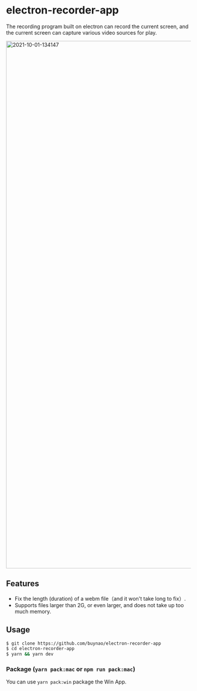 # electron-recorder-app

The recording program built on electron can record the current screen, and the current screen can capture various video sources for play.

<img width="1440" alt="2021-10-01-134147" src="https://buynao.oss-cn-beijing.aliyuncs.com/%E5%B1%8F%E5%B9%95%E5%BD%95%E5%88%B62022-01-16-%E4%B8%8B%E5%8D%884.10.26%20%281%29.gif">

## Features
- Fix the length (duration) of a webm file（and it won't take long to fix）.
- Supports files larger than 2G, or even larger, and does not take up too much memory.


## Usage
```sh
$ git clone https://github.com/buynao/electron-recorder-app
$ cd electron-recorder-app
$ yarn && yarn dev
```

### Package (`yarn pack:mac` or `npm run pack:mac`)

You can use `yarn pack:win` package the Win App.